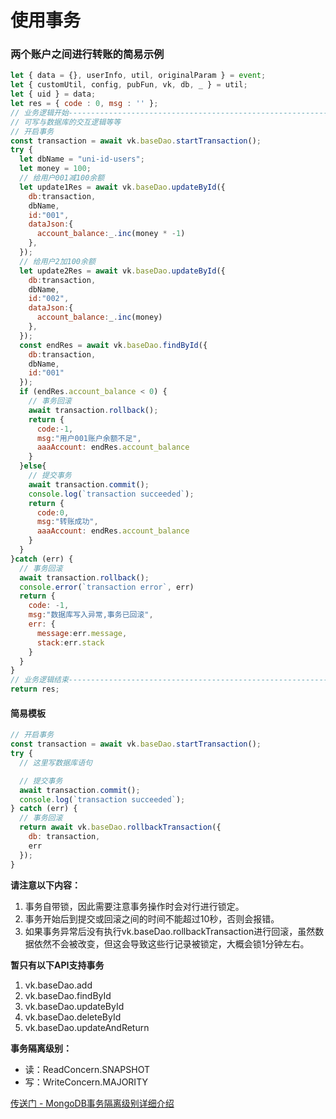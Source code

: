 # 使用事务
 
### 两个账户之间进行转账的简易示例

```js
let { data = {}, userInfo, util, originalParam } = event;
let { customUtil, config, pubFun, vk, db, _ } = util;
let { uid } = data;
let res = { code : 0, msg : '' };
// 业务逻辑开始-----------------------------------------------------------
// 可写与数据库的交互逻辑等等
// 开启事务
const transaction = await vk.baseDao.startTransaction();
try {
  let dbName = "uni-id-users";
  let money = 100;
  // 给用户001减100余额
  let update1Res = await vk.baseDao.updateById({
    db:transaction,
    dbName,
    id:"001",
    dataJson:{
      account_balance:_.inc(money * -1)
    },
  });
  // 给用户2加100余额
  let update2Res = await vk.baseDao.updateById({
    db:transaction,
    dbName,
    id:"002",
    dataJson:{
      account_balance:_.inc(money)
    },
  });
  const endRes = await vk.baseDao.findById({
    db:transaction,
    dbName,
    id:"001"
  });
  if (endRes.account_balance < 0) {
    // 事务回滚
    await transaction.rollback();
    return {
      code:-1,
      msg:"用户001账户余额不足",
      aaaAccount: endRes.account_balance
    }
  }else{
    // 提交事务
    await transaction.commit();
    console.log(`transaction succeeded`);
    return {
      code:0,
      msg:"转账成功",
      aaaAccount: endRes.account_balance
    }
  }
}catch (err) {
  // 事务回滚
  await transaction.rollback();
  console.error(`transaction error`, err)
  return {
    code: -1,
    msg:"数据库写入异常,事务已回滚",
    err: {
      message:err.message,
      stack:err.stack
    }
  }
}
// 业务逻辑结束-----------------------------------------------------------
return res;
```

#### 简易模板

```js
// 开启事务
const transaction = await vk.baseDao.startTransaction();
try {
  // 这里写数据库语句

  // 提交事务
  await transaction.commit();
  console.log(`transaction succeeded`);
} catch (err) {
  // 事务回滚
  return await vk.baseDao.rollbackTransaction({
    db: transaction,
    err
  });
}
```

**请注意以下内容：**

1. 事务自带锁，因此需要注意事务操作时会对行进行锁定。
2. 事务开始后到提交或回滚之间的时间不能超过10秒，否则会报错。
3. 如果事务异常后没有执行vk.baseDao.rollbackTransaction进行回滚，虽然数据依然不会被改变，但这会导致这些行记录被锁定，大概会锁1分钟左右。

**暂只有以下API支持事务**

1. vk.baseDao.add
2. vk.baseDao.findById
3. vk.baseDao.updateById
4. vk.baseDao.deleteById
5. vk.baseDao.updateAndReturn

**事务隔离级别：**

- 读：ReadConcern.SNAPSHOT
- 写：WriteConcern.MAJORITY

[传送门 - MongoDB事务隔离级别详细介绍](https://blog.csdn.net/zxwjx/article/details/106069585)
